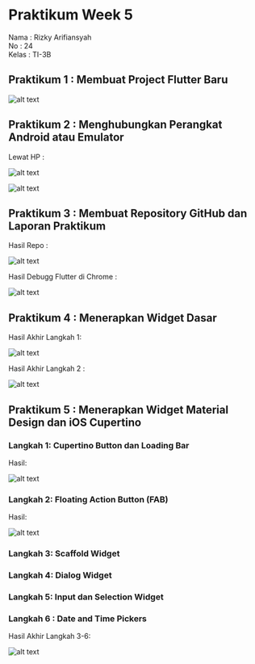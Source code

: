 # Praktikum Week 5

Nama : Rizky Arifiansyah<br>
No : 24<br>
Kelas : TI-3B

## Praktikum 1 : Membuat Project Flutter Baru

![alt text](image/image.png)

## Praktikum 2 : Menghubungkan Perangkat Android atau Emulator

Lewat HP :

![alt text](image-4.png)

![alt text](image/hp.png)

## Praktikum 3 : Membuat Repository GitHub dan Laporan Praktikum

Hasil Repo :

![alt text](image/image-1.png)

Hasil Debugg Flutter di Chrome :

![alt text](image/image2.png)

## Praktikum 4 : Menerapkan Widget Dasar

Hasil Akhir Langkah 1:

![alt text](image/image3.png)

Hasil Akhir Langkah 2 :

![alt text](image4.png)

## Praktikum 5 : Menerapkan Widget Material Design dan iOS Cupertino

### Langkah 1: Cupertino Button dan Loading Bar

Hasil:

![alt text](image.png)

### Langkah 2: Floating Action Button (FAB)

Hasil:

![alt text](image-1.png)

### Langkah 3: Scaffold Widget

### Langkah 4: Dialog Widget

### Langkah 5: Input dan Selection Widget

### Langkah 6 : Date and Time Pickers

Hasil Akhir Langkah 3-6:

![alt text](image-3.png)
